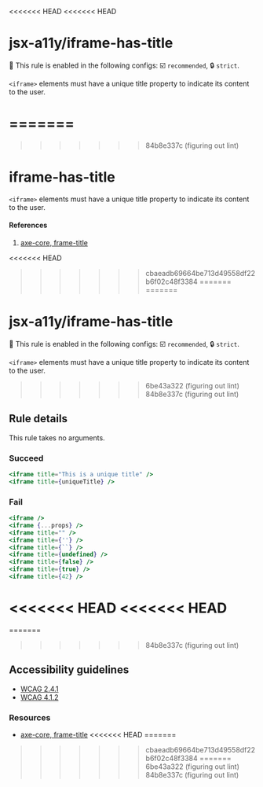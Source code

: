 <<<<<<< HEAD
<<<<<<< HEAD
# jsx-a11y/iframe-has-title

💼 This rule is enabled in the following configs: ☑️ `recommended`, 🔒 `strict`.

<!-- end auto-generated rule header -->

`<iframe>` elements must have a unique title property to indicate its content to the user.

=======
=======
>>>>>>> 84b8e337c (figuring out lint)
# iframe-has-title

`<iframe>` elements must have a unique title property to indicate its content to the user.

#### References
1. [axe-core, frame-title](https://dequeuniversity.com/rules/axe/3.2/frame-title)

<<<<<<< HEAD
>>>>>>> cbaeadb69664be713d49558df22b6f02c48f3384
=======
=======
# jsx-a11y/iframe-has-title

💼 This rule is enabled in the following configs: ☑️ `recommended`, 🔒 `strict`.

<!-- end auto-generated rule header -->

`<iframe>` elements must have a unique title property to indicate its content to the user.

>>>>>>> 6be43a322 (figuring out lint)
>>>>>>> 84b8e337c (figuring out lint)
## Rule details

This rule takes no arguments.

### Succeed
```jsx
<iframe title="This is a unique title" />
<iframe title={uniqueTitle} />
```

### Fail
```jsx
<iframe />
<iframe {...props} />
<iframe title="" />
<iframe title={''} />
<iframe title={``} />
<iframe title={undefined} />
<iframe title={false} />
<iframe title={true} />
<iframe title={42} />
```
<<<<<<< HEAD
<<<<<<< HEAD
=======
=======
>>>>>>> 84b8e337c (figuring out lint)

## Accessibility guidelines
- [WCAG 2.4.1](https://www.w3.org/WAI/WCAG21/Understanding/bypass-blocks)
- [WCAG 4.1.2](https://www.w3.org/WAI/WCAG21/Understanding/name-role-value)

### Resources
- [axe-core, frame-title](https://dequeuniversity.com/rules/axe/3.2/frame-title)
<<<<<<< HEAD
=======
>>>>>>> cbaeadb69664be713d49558df22b6f02c48f3384
=======
>>>>>>> 6be43a322 (figuring out lint)
>>>>>>> 84b8e337c (figuring out lint)

